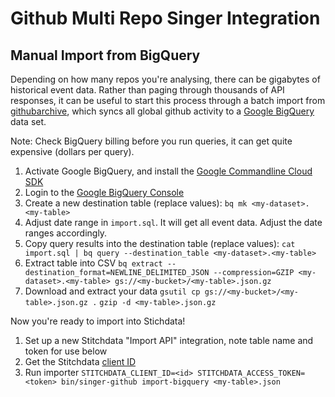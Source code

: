 # Github Multi Repo Singer Integration

## Manual Import from BigQuery

Depending on how many repos you're analysing,
there can be gigabytes of historical event data.
Rather than paging through thousands of API responses,
it can be useful to start this process through a batch import
from [githubarchive](http://www.githubarchive.org/),
which syncs all global github activity to a [Google BigQuery](https://cloud.google.com/bigquery/)
data set.

Note: Check BigQuery billing before you run queries,
it can get quite expensive (dollars per query).

1. Activate Google BigQuery, and install the [Google Commandline Cloud SDK](https://cloud.google.com/bigquery/docs/quickstarts/quickstart-command-line)
1. Login to the [Google BigQuery Console](https://cloud.google.com/bigquery/)
1. Create a new destination table (replace values):
   ```bq mk <my-dataset>.<my-table>```
1. Adjust date range in `import.sql`.
   It will get all event data. Adjust the date ranges accordingly.
1. Copy query results into the destination table (replace values):
   ```cat import.sql | bq query --destination_table <my-dataset>.<my-table>```
1. Extract table into CSV
   ```bq extract --destination_format=NEWLINE_DELIMITED_JSON --compression=GZIP <my-dataset>.<my-table> gs://<my-bucket>/<my-table>.json.gz```
1. Download and extract your data
   ```gsutil cp gs://<my-bucket>/<my-table>.json.gz .```
   ```gzip -d <my-table>.json.gz```

Now you're ready to import into Stichdata!

1. Set up a new Stitchdata "Import API" integration, note table name and token for use below
1. Get the Stitchdata [client ID](https://www.stitchdata.com/docs/integrations/import-api#client-id)
1. Run importer
   ```STITCHDATA_CLIENT_ID=<id> STITCHDATA_ACCESS_TOKEN=<token> bin/singer-github import-bigquery <my-table>.json```